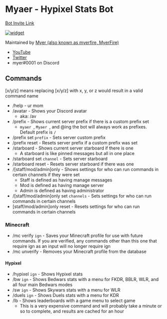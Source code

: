 # Myaer - Hypixel Stats Bot
[Bot Invite Link](https//myer.wtf/bot)

[![widget](https://inv.wtf/widget/myerfire)](https://myer.wtf/discord)

Maintained by [Myer (also known as myerfire, MyerFire)](https://github.com/myerfire)
- [YouTube](https://myer.wtf/youtube)
- [Twitter](https://myer.wtf/twitter)
- myer#0001 on Discord
## Commands
[x/y/z] means replacing [x/y/z] with x, y, or z would result in a valid command name
- /help - ur mom
- /avatar - Shows your Discord avatar
    - aka: /av
- /prefix - Shows current server prefix if there is a custom prefix set
  - `myaer `, `Myaer `, and @ing the bot will always work as prefixes. Default prefix is `/`
- /prefix set `prefix` - Sets server custom prefix
- /prefix reset - Resets server prefix if a custom prefix was set
- /starboard - Shows current server starboard if there is one
  - A starboard is like pinned messages but all in one place
- /starboard set `channel` - Sets server starboard
- /starboard reset - Resets server starboard if there was one
- /[staff/mod/admin]only - Shows settings for who can run commands in certain channels if they were set
  - Staff is defined as having manage messages
  - Mod is defined as having manage server
  - Admin is defined as having administrator
- /[staff/mod/admin]only set `channels` - Sets settings for who can run commands in certain channels
- [staff/mod/admin]only reset - Resets settings for who can run commands in certain channels
### Minecraft
- /mc verify `ign` - Saves your Minecraft profile for use with future commands. If you are verified, any commands other than this one that require ign as an input will no longer require ign
- /mc unverify - Removes your Minecraft profile from the database
#### Hypixel
- /hypixel `ign` - Shows Hypixel stats
- /bw `ign` - Shows Bedwars stats with a menu for FKDR, BBLR, WLR, and all four main Bedwars modes
- /sw `ign` - Shows Skywars stats with a menu for WLR
- /duels `ign` - Shows Duels stats with a menu for KDR
- /lb - Shows leaderboards with a game menu to select game
  - This is a very expensive command and will probably take a minute or so to complete, and results are cached for an hour
